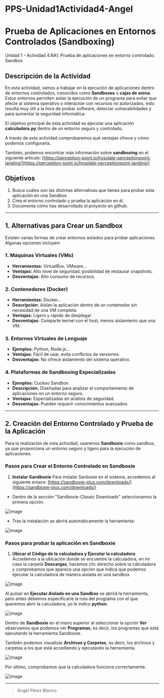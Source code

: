# PPS-Unidad1Actividad4-Angel

# Prueba de Aplicaciones en Entornos Controlados (Sandboxing)

Unidad 1 - Actividad 4.RA1. Prueba de aplicaciones en entorno controlado: Sandbox

## Descripción de la Actividad
En esta actividad, vamos a trabajar en la ejecución de aplicaciones dentro de entornos controlados, conocidos como **Sandboxes** o **cajas de arena**. Estos entornos permiten aislar la ejecución de un programa para evitar que afecte al sistema operativo o interactúe con recursos no autorizados, esto resulta muy útil a la hora de probar software, detectar vulnerabilidades y para aumentar la seguridad informática. 

El objetivo principal de esta actividad es ejecutar una aplicación **calculadora.py** dentro de un entorno seguro y controlado. 

A través de esta actividad comprobaremos qué ventajas ofrece y cómo podemos configurarla.

También, podemos encontrar más información sobre **sandboxing** en el siguiente artículo: [https://perception-point.io/hysolate-perceptionpoint-landing/](https://perception-point.io/hysolate-perceptionpoint-landing/)


## Objetivos
1. Busca cuáles son las distintas alternativas que tienes para probar esta aplicación en una Sandbox.
2. Crea el entorno controlado y prueba la aplicación en él.
3. Documenta cómo has desarrollado el proyecto en github.

---

## 1. Alternativas para Crear un Sandbox
Existen varias formas de crear entornos aislados para probar aplicaciones. Algunas opciones incluyen:

### **1. Máquinas Virtuales (VMs)**
- **Herramientas:** VirtualBox, VMware...
- **Ventajas:** Alto nivel de seguridad, posibilidad de restaurar snapshots.
- **Desventajas:** Alto consumo de recursos.

### **2. Contenedores (Docker)**
- **Herramientas:** Docker...
- **Descripción:** Aíslan la aplicación dentro de un contenedor sin necesidad de una VM completa.
- **Ventajas:** Ligero y rápido de desplegar.
- **Desventajas:** Comparte kernel con el host, menos aislamiento que una VM.

### **3. Entornos Virtuales de Lenguaje**
- **Ejemplos:** Python, Node.js...
- **Ventajas:** Fácil de usar, evita conflictos de versiones.
- **Desventajas:** No ofrece aislamiento del sistema operativo.

### **4. Plataformas de Sandboxing Especializadas**
- **Ejemplos:** Cuckoo Sandbox
- **Descripción:** Diseñadas para analizar el comportamiento de aplicaciones en un entorno seguro.
- **Ventajas:** Especializadas en análisis de seguridad.
- **Desventajas:** Pueden requerir conocimientos avanzados.

---

## 2. Creación del Entorno Controlado y Prueba de la Aplicación
Para la realización de esta actividad, usaremos **Sandboxie** como sandbox, ya que proporciona un entorno seguro y ligero para la ejecución de aplicaciones.

### **Pasos para Crear el Entorno Controlado en Sandboxie**

1. **Instalar Sandboxie**
Para instalar Sanboxie en el sistema, accedemos al siguiente enlace: [https://sandboxie-plus.com/downloads/](https://sandboxie-plus.com/downloads/)

* Dentro de la sección "Sandboxie-Classic Downloads" seleccionamos la primera opción:

![image](https://github.com/user-attachments/assets/fe0463e7-b034-4fb7-9dde-f7956ac8ead1)

* Tras la instalación se abrirá automáticamente la herramienta:

![image](https://github.com/user-attachments/assets/d742ddd4-df31-42c4-b669-0d294d3cc45f)


### **Pasos para probar la aplicación en Sandboxie**

1. **Ubicar el Código de la calculadora y Ejecutar la calculadora**
Accedemos a la ubicación donde se encuentre la calculadora, en mi caso la carpeta **Descargas**, hacemos clic derecho sobre la calculadora y comprobamos que aparece una opción que indica que podemos ejecutar la calculadora de manera aislada en una sandbox.

![image](https://github.com/user-attachments/assets/d2cf4920-da23-4f16-9a8b-4e24fb6696b6)

Al pulsar en **Ejecutar Aislado en una Sandbox** se abrirá la herramienta, pero antes debemos especificarle la ruta del programa con el que queremos abrir la calculadora, yo le indico **python**.

![image](https://github.com/user-attachments/assets/2ca23d62-5416-4ad1-a707-7de15c9d85ca)

Dentro de **Sandboxie** en el menú superior al seleccionar la opción **Ver** observamos que podemos ver **Programas**, es decir, los programas que está ejecutando la herramienta Sandboxie.



También podemos visualizar **Archivos y Carpetas**, es decir, los archivos y carpetas a los que está accediendo y ejecutando la herramienta.

![image](https://github.com/user-attachments/assets/c4a4d224-7b77-49a8-9c82-145c66aab511)

Por último, comprobamos que la calculadora funciona correctamente.

![image](https://github.com/user-attachments/assets/80e261a5-cb48-4f4d-bbfd-08f648d35b75)







---

> Ángel Pérez Blanco
